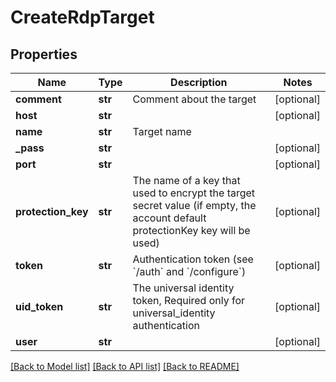 # CreateRdpTarget

## Properties
Name | Type | Description | Notes
------------ | ------------- | ------------- | -------------
**comment** | **str** | Comment about the target | [optional] 
**host** | **str** |  | [optional] 
**name** | **str** | Target name | 
**_pass** | **str** |  | [optional] 
**port** | **str** |  | [optional] 
**protection_key** | **str** | The name of a key that used to encrypt the target secret value (if empty, the account default protectionKey key will be used) | [optional] 
**token** | **str** | Authentication token (see &#x60;/auth&#x60; and &#x60;/configure&#x60;) | [optional] 
**uid_token** | **str** | The universal identity token, Required only for universal_identity authentication | [optional] 
**user** | **str** |  | [optional] 

[[Back to Model list]](../README.md#documentation-for-models) [[Back to API list]](../README.md#documentation-for-api-endpoints) [[Back to README]](../README.md)



